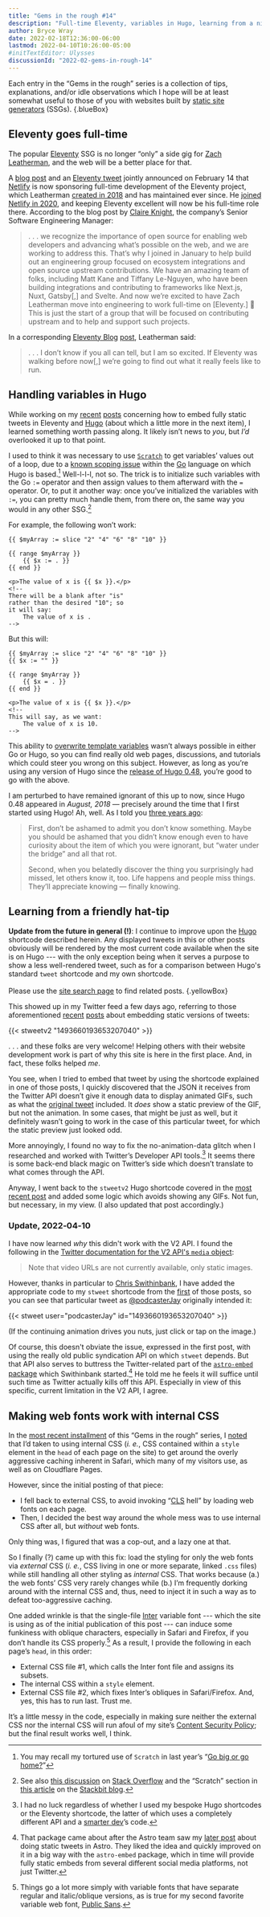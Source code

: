 ```yaml
---
title: "Gems in the rough #14"
description: "Full-time Eleventy, variables in Hugo, learning from a nice tweet, using web fonts with internal CSS."
author: Bryce Wray
date: 2022-02-18T12:36:00-06:00
lastmod: 2022-04-10T10:26:00-05:00
#initTextEditor: Ulysses
discussionId: "2022-02-gems-in-rough-14"
---
```


Each entry in the “Gems in the rough” series is a collection of tips, explanations, and/or idle observations which I hope will be at least somewhat useful to those of you with websites built by [static site generators](https://jamstack.org/generators) (SSGs).
{.blueBox}

## Eleventy goes full-time

The popular [Eleventy](https://11ty.dev/) SSG is no longer “only” a side gig for [Zach Leatherman](https://zachleat.com/), and the web will be a better place for that.

A [blog post](https://www.netlify.com/blog/growing-our-open-source-contributions) and an [Eleventy tweet](https://twitter.com/eleven_ty/status/1493284209925967872) jointly announced on February 14 that [Netlify](https://netlify.com/) is now sponsoring full-time development of the Eleventy project, which Leatherman [created in 2018](https://www.zachleat.com/web/introducing-eleventy/) and has maintained ever since. He [joined Netlify in 2020](https://www.zachleat.com/web/netlify/), and keeping Eleventy excellent will now be his full-time role there. According to the blog post by [Claire Knight](https://twitter.com/krider2010), the company’s Senior Software Engineering Manager:

> .&nbsp;.&nbsp;. we recognize the importance of open source for enabling web developers and advancing what’s possible on the web, and we are working to address this. That’s why I joined in January to help build out an engineering group focused on ecosystem integrations and open source upstream contributions. We have an amazing team of folks, including Matt Kane and Tiffany Le-Nguyen, who have been building integrations and contributing to frameworks like Next.js, Nuxt, Gatsby[,] and Svelte. And now we’re excited to have Zach Leatherman move into engineering to work full-time on [Eleventy.]  🚀 This is just the start of a group that will be focused on contributing upstream and to help and support such projects.

In a corresponding [Eleventy Blog](https://www.11ty.dev/blog/) [post](https://www.11ty.dev/blog/eleventy-oss/), Leatherman said:

> .&nbsp;.&nbsp;. I don’t know if you all can tell, but I am so excited. If Eleventy was walking before now[,] we’re going to find out what it really feels like to run.

## Handling variables in Hugo

While working on my [recent](/posts/2022/02/static-tweets-eleventy-hugo/) [posts](/posts/static-tweets-eleventy-hugo-part-2/) concerning how to embed fully static tweets in Eleventy and [Hugo](https://gohugo.io/) (about which a little more in the next item), I learned something worth passing along. It likely isn’t news to *you*, but *I’d* overlooked it up to that point.

I used to think it was necessary to use [`Scratch`](https://gohugo.io/functions/scratch) to get variables’ values out of a loop, due to a [known scoping issue](https://www.regisphilibert.com/blog/2017/04/hugo-scratch-explained-variable/) within the [Go](https://go.dev) language on which Hugo is based.[^1] <span class="text-nowrap">Well-l-l-l,</span> not so. The trick is to initialize such variables with the Go `:=` operator and then assign values to them afterward with the `=` operator. Or, to put it another way: once you’ve initialized the variables with `:=`, you can pretty much handle them, from there on, the same way you would in any other SSG.[^2]

For example, the following won’t work:

```go-html-template
{{ $myArray := slice "2" "4" "6" "8" "10" }}

{{ range $myArray }}
	{{ $x := . }}
{{ end }}

<p>The value of x is {{ $x }}.</p>
<!--
There will be a blank after "is"
rather than the desired "10"; so
it will say:
	The value of x is .
-->
```

But this will:

```go-html-template
{{ $myArray := slice "2" "4" "6" "8" "10" }}
{{ $x := "" }}

{{ range $myArray }}
	{{ $x = . }}
{{ end }}

<p>The value of x is {{ $x }}.</p>
<!--
This will say, as we want:
	The value of x is 10.
-->
```

This ability to [overwrite template variables](https://github.com/golang/go/issues/10608) wasn’t always possible in either Go or Hugo, so you can find really old web pages, discussions, and tutorials which could steer you wrong on this subject. However, as long as you’re using any version of Hugo since the [release of Hugo 0.48](https://gohugo.io/news/0.48-relnotes/), you’re good to go with the above.

I am perturbed to have remained ignorant of this up to now, since Hugo 0.48 appeared in *August, 2018* — precisely around the time that I first started using Hugo! Ah, well. As I told you [three years ago](/posts/2019/02/old-dog-old-trick/#share-the-shame-but-share-the-help-too):

> First, don’t be ashamed to admit you don’t know something. Maybe you should be ashamed that you didn’t know enough even to have curiosity about the item of which you were ignorant, but “water under the bridge” and all that rot.
>
> Second, when you belatedly discover the thing you surprisingly had missed, let others know it, too. Life happens and people miss things. They’ll appreciate knowing — finally knowing.

## Learning from a friendly hat-tip

**Update from the future in general (!)**: I continue to improve upon the [Hugo](https://gohugo.io) shortcode described herein. Any displayed tweets in this or other posts obviously will be rendered by the most current code available when the site is on Hugo --- with the only exception being when it serves a purpose to show a less well-rendered tweet, such as for a comparison between Hugo's standard `tweet` shortcode and my own shortcode.\
\
Please use the [site search page](/search/) to find related posts.
{.yellowBox}

This showed up in my Twitter feed a few days ago, referring to those aforementioned [recent](/posts/2022/02/static-tweets-eleventy-hugo/) [posts](/posts/2022/02/static-tweets-eleventy-hugo-part-2/) about embedding static versions of tweets:

{{< stweetv2 "1493660193653207040" >}}

.&nbsp;.&nbsp;. and these folks are very welcome! Helping others with their website development work is part of why this site is here in the first place. And, in fact, these folks helped *me*.

You see, when I tried to embed that tweet by using the shortcode explained in one of those posts, I quickly discovered that the JSON it receives from the Twitter API doesn’t give it enough data to display animated GIFs, such as what the [original tweet](https://twitter.com/podcasterJay/status/1493660193653207040) included. It *does* show a static preview of the GIF, but not the animation. In some cases, that might be just as well, but it definitely wasn’t going to work in the case of this particular tweet, for which the static preview just looked odd.

More annoyingly, I found no way to fix the no-animation-data glitch when I researched and worked with Twitter’s Developer API tools.[^3] It seems there is some back-end black magic on Twitter’s side which doesn’t translate to what comes through the API.

Anyway, I went back to the `stweetv2` Hugo shortcode covered in the [most recent post](/posts/2022/02/static-tweets-eleventy-hugo-part-2/) and added some logic which avoids showing any GIFs. Not fun, but necessary, in my view. (I also updated that post accordingly.)

### Update, 2022‑04‑10

I have now learned *why* this didn't work with the V2 API. I found the following in the [Twitter documentation for the V2 API's `media` object](https://developer.twitter.com/en/docs/twitter-api/data-dictionary/object-model/media):

> Note that video URLs are not currently available, only static images.

However, thanks in particular to [Chris Swithinbank](https://twitter.com/swithinbank), I have added the appropriate code to my `stweet` shortcode from the [first](/posts/2022/02/static-tweets-eleventy-hugo/) of those posts, so you can see that particular tweet as [@podcasterJay](https://twitter.com/podcasterJay) originally intended it:

{{< stweet user="podcasterJay" id="1493660193653207040" >}}

(If the continuing animation drives you nuts, just click or tap on the image.)

Of course, this doesn't obviate the issue, expressed in the first post, with using the really old public syndication API on which `stweet` depends. But that API also serves to buttress the Twitter-related part of the  [`astro-embed` package](https://github.com/astro-community/astro-embed) which Swithinbank started.[^embed] He told me he feels it will suffice until such time as Twitter actually kills off this API. Especially in view of this specific, current limitation in the V2 API, I agree.

[^embed]: That package came about after the Astro team saw my [later post](/posts/2022/04/static-tweets-astro/) about doing static tweets in Astro. They liked the idea and quickly improved on it in a big way with the `astro-embed` package, which in time will provide fully static embeds from several different social media platforms, not just Twitter.

## Making web fonts work with internal CSS

In the [most recent installment](/posts/2022/01/gems-in-rough-13/) of this “Gems in the rough” series, I [noted](/posts/2022/01/gems-in-rough-13/#why-i-returned-to-internalcss) that I’d taken to using internal CSS (*i. e.*, CSS contained within a `style` element in the `head` of each page on the site) to get around the overly aggressive caching inherent in Safari, which many of my visitors use, as well as on Cloudflare Pages.

However, since the initial posting of that piece:

- I fell back to external CSS, to avoid invoking “[CLS](https://web.dev/cls/) hell” by loading web fonts on each page.
- Then, I decided the best way around the whole mess was to use internal CSS after all, but *without* web fonts.

Only thing was, I figured that was a cop-out, and a lazy one at that.

So I finally (?) came up with this fix: load the styling for only the web fonts via *external* CSS (*i. e.*, CSS living in one or more separate, linked `.css` files) while still handling all other styling as *internal* CSS. That works because (a.) the web fonts’ CSS very rarely changes while (b.) I’m frequently dorking around with the internal CSS and, thus, need to inject it in such a way as to defeat too-aggressive caching.

One added wrinkle is that the single-file [Inter](https://rsms.me/inter/) variable font --- which the site is using as of the initial publication of this post --- can induce some funkiness with oblique characters, especially in Safari and Firefox, if you don’t handle its CSS properly.[^4] As a result, I provide the following in each page’s `head`, in this order:

- External CSS file #1, which calls the Inter font file and assigns its subsets.
- The internal CSS within a `style` element.
- External CSS file #2, which fixes Inter’s obliques in Safari/Firefox. And, yes, this has to run last. Trust me.

It’s a little messy in the code, especially in making sure neither the external CSS nor the internal CSS will run afoul of my site’s [Content Security Policy](https://content-security-policy.com/); but the final result works well, I think.

[^1]:	You may recall my tortured use of `Scratch` in last year’s “[Go big or go home?](/posts/2021/02/go-big-go-home/)”

[^2]:	See also [this discussion](https://stackoverflow.com/questions/17891226/difference-between-and-operators-in-go) on [Stack Overflow](https://stackoverflow.com/) and the “Scratch” section in [this article](https://www.stackbit.com/blog/advanced-hugo-templates/) on the [Stackbit blog](https://www.stackbit.com/blog/).

[^3]:	I had no luck regardless of whether I used my bespoke Hugo shortcodes or the Eleventy shortcode, the latter of which uses a completely different API and a [smarter dev](https://twitter.com/KyleMitBTV)’s code.

[^4]:	Things go a lot more simply with variable fonts that have separate regular and italic/oblique versions, as is true for my second favorite variable web font, [Public Sans](https://public-sans.digital.gov/).
